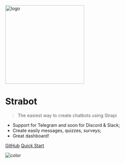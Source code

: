 <img width="250px" src="_media/main-logo.png" alt="logo" />

# Strabot

> The easiest way to create chatbots using Strapi

* Support for Telegram and soon for Discord & Slack;
* Create easily messages, quizzes, surveys;
* Great dashboard!

[GitHub](https://github.com/gabrielrufino/strabot-docs)
[Quick Start](Quick_Start)

![color](#FBFBFB)
